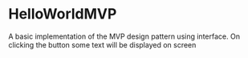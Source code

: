 # HelloWorldMVP

A basic implementation of the MVP design pattern using interface.
On clicking the button some text will be displayed on screen
